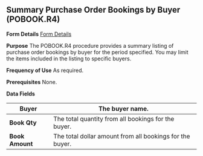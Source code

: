 ## Summary Purchase Order Bookings by Buyer (POBOOK.R4)
<PageHeader />

**Form Details**
[Form Details](../POBOOK-R4-1/README.md)

**Purpose**
The POBOOK.R4 procedure provides a summary listing of purchase order bookings
by buyer for the period specified. You may limit the items included in the
listing to specific buyers.

**Frequency of Use**
As required.

**Prerequisites**
None.

**Data Fields**

| **Buyer**       | The buyer name.                                          |
| --------------- | -------------------------------------------------------- |
| **Book Qty**    | The total quantity from all bookings for the buyer.      |
| **Book Amount** | The total dollar amount from all bookings for the buyer. |

<badge text= "Version 8.10.57 " vertical="middle" />

<PageFooter />
